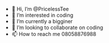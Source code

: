 - 👋 Hi, I’m @PricelessTee
- 👀 I’m interested in coding
- 🌱 I’m currently a bigginer 
- 💞️ I’m looking to collaborate on coding
- 📫 How to reach me 08058876988

<!---
PricelessTee/PricelessTee is a ✨ special ✨ repository because its `README.md` (this file) appears on your GitHub profile.
You can click the Preview link to take a look at your changes.
--->
